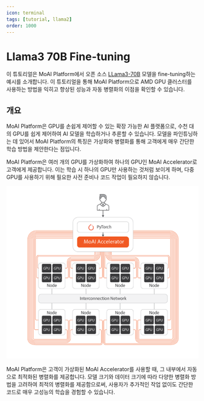 ```yaml
---
icon: terminal
tags: [tutorial, llama2]
order: 1000
---
```


# Llama3 70B Fine-tuning 

이 튜토리얼은 MoAI Platform에서 오픈 소스 [LLama3-70B](https://huggingface.co/meta-llama/Meta-Llama-3-70B) 모델을 fine-tuning하는 예시를 소개합니다. 이 튜토리얼을 통해 MoAI Platform으로 AMD GPU 클러스터를 사용하는 방법을 익히고 향상된 성능과 자동 병렬화의 이점을 확인할 수 있습니다.


## 개요

MoAI Platform은 GPU를 손쉽게 제어할 수 있는 확장 가능한 AI 플랫폼으로, 수천 대의 GPU를 쉽게 제어하여 AI 모델을 학습하거나 추론할 수 있습니다. 모델을 파인튜닝하는 데 있어서 MoAI Platform의 특징은 가상화와 병렬화를 통해 고객에게 매우 간단한 학습 방법을 제안한다는 점입니다.

MoAI Platform은 여러 개의 GPU를 가상화하여 하나의 GPU인 MoAI Accelerator로 고객에게 제공합니다. 이는 학습 시 하나의 GPU만 사용하는 것처럼 보이게 하며, 다중 GPU를 사용하기 위해 필요한 사전 준비나 코드 작업이 필요하지 않습니다.

![](/overview/img_ov/virt.png)


MoAI Platform은 고객이 가상화된 MoAI Accelerator를 사용할 때, 그 내부에서 자동으로 최적화된 병렬화를 제공합니다. 모델 크기와 데이터 크기에 따라 다양한 병렬화 방법을 고려하여 최적의 병렬화를 제공함으로써, 사용자가 추가적인 작업 없이도 간단한 코드로 매우 고성능의 학습을 경험할 수 있습니다.